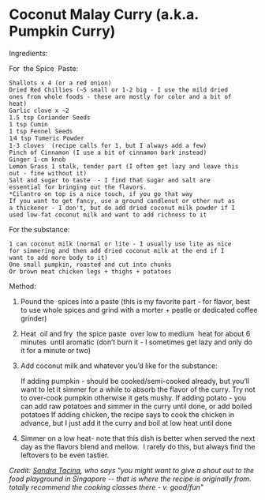 # Coconut Malay Curry (a.k.a. Pumpkin Curry)

Ingredients:  

For  the Spice  Paste:   

    Shallots x 4 (or a red onion)
    Dried Red Chillies (~5 small or 1-2 big - I use the mild dried
    ones from whole foods - these are mostly for color and a bit of
    heat)
    Garlic clove x ~2
    1.5 tsp Coriander Seeds
    1 tsp Cumin
    1 tsp Fennel Seeds
    1⁄4 tsp Tumeric Powder
    1-3 cloves  (recipe calls for 1, but I always add a few)
    Pinch of Cinnamon (I use a bit of cinnamon bark instead)
    Ginger 1-cm knob
    Lemon Grass 1 stalk, tender part (I often get lazy and leave this
    out - fine without it)
    Salt and sugar to taste  - I find that sugar and salt are
    essential for bringing out the flavors.
    *Cilantro on top is a nice touch, if you go that way
    If you want to get fancy, use a ground candlenut or other nut as
    a thickener - I don't, but do add dried coconut milk powder if I
    used low-fat coconut milk and want to add richness to it


For the substance:

    1 can coconut milk (normal or lite - I usually use lite as nice
    for simmering and then add dried coconut milk at the end if I
    want to add more body to it)
    One small pumpkin, roasted and cut into chunks
    Or brown meat chicken legs + thighs + potatoes


Method:  

1) Pound the  spices into a paste (this is my favorite part - for
flavor, best to use whole spices and grind with a morter + pestle or
dedicated coffee grinder)
2) Heat  oil and fry  the spice paste  over low to medium  heat for
about 6 minutes  until aromatic (don’t burn it - I sometimes get lazy
and only do it for a minute or two)
5) Add coconut milk and whatever you’d like for the substance:

    If adding pumpkin - should be cooked/semi-cooked already, but
    you’ll want to let it simmer for a while to absorb the flavor of
    the curry. Try not to over-cook pumpkin otherwise it gets mushy.
    If adding potato - you can add raw potatoes and simmer in the
    curry until done, or add boiled potatoes
    If adding chicken, the recipe says to cook the chicken in
    advance, but I just add it the curry and boil at low heat until
    done


6) Simmer on a low heat- note that this dish is better when served
the next day as the flavors blend and mellow.  I rarely do this, but
always find the leftovers to be even tastier.

*Credit: [Sandra Tacina](https://duckduckgo.com/?q="sandra+tacina"), who says "you might want to give a shout out to the food playground in Singapore -- that is where the recipe is originally from. totally recommend the cooking classes there - v. good/fun"*
